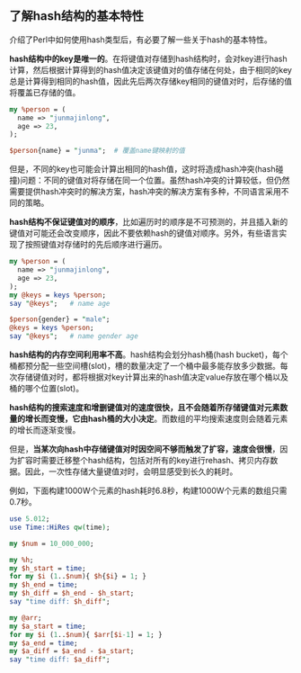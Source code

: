 ## 了解hash结构的基本特性

介绍了Perl中如何使用hash类型后，有必要了解一些关于hash的基本特性。

**hash结构中的key是唯一的**。在将键值对存储到hash结构时，会对key进行hash计算，然后根据计算得到的hash值决定该键值对的值存储在何处，由于相同的key总是计算得到相同的hash值，因此先后两次存储key相同的键值对时，后存储的值将覆盖已存储的值。

```perl
my %person = (
  name => "junmajinlong",
  age => 23,
);

$person{name} = "junma";  # 覆盖name键映射的值
```

但是，不同的key也可能会计算出相同的hash值，这时将造成hash冲突(hash碰撞)问题：不同的键值对将存储在同一个位置。虽然hash冲突的计算较低，但仍然需要提供hash冲突时的解决方案，hash冲突的解决方案有多种，不同语言采用不同的策略。

**hash结构不保证键值对的顺序**，比如遍历时的顺序是不可预测的，并且插入新的键值对可能还会改变顺序，因此不要依赖hash的键值对顺序。另外，有些语言实现了按照键值对存储时的先后顺序进行遍历。

```perl
my %person = (
  name => "junmajinlong",
  age => 23,
);
my @keys = keys %person;
say "@keys";   # name age

$person{gender} = "male";
@keys = keys %person;
say "@keys";   # name gender age
```

**hash结构的内存空间利用率不高**。hash结构会划分hash桶(hash bucket)，每个桶都预分配一些空间槽(slot)，槽的数量决定了一个桶中最多能存放多少数据。每次存储键值对时，都将根据对key计算出来的hash值决定value存放在哪个桶以及桶的哪个位置(slot)。

**hash结构的搜索速度和增删键值对的速度很快，且不会随着所存储键值对元素数量的增长而变慢，它由hash桶的大小决定**。而数组的平均搜索速度则会随着元素的增长而逐渐变慢。

但是，**当某次向hash中存储键值对时因空间不够而触发了扩容，速度会很慢**，因为扩容时需要迁移整个hash结构，包括对所有的key进行rehash、拷贝内存数据。因此，一次性存储大量键值对时，会明显感受到长久的耗时。

例如，下面构建1000W个元素的hash耗时6.8秒，构建1000W个元素的数组只需0.7秒。

```perl
use 5.012;
use Time::HiRes qw(time);

my $num = 10_000_000;

my %h;
my $h_start = time;
for my $i (1..$num){ $h{$i} = 1; }
my $h_end = time;
my $h_diff = $h_end - $h_start;
say "time diff: $h_diff";

my @arr;
my $a_start = time;
for my $i (1..$num){ $arr[$i-1] = 1; }
my $a_end = time;
my $a_diff = $a_end - $a_start;
say "time diff: $a_diff";
```

